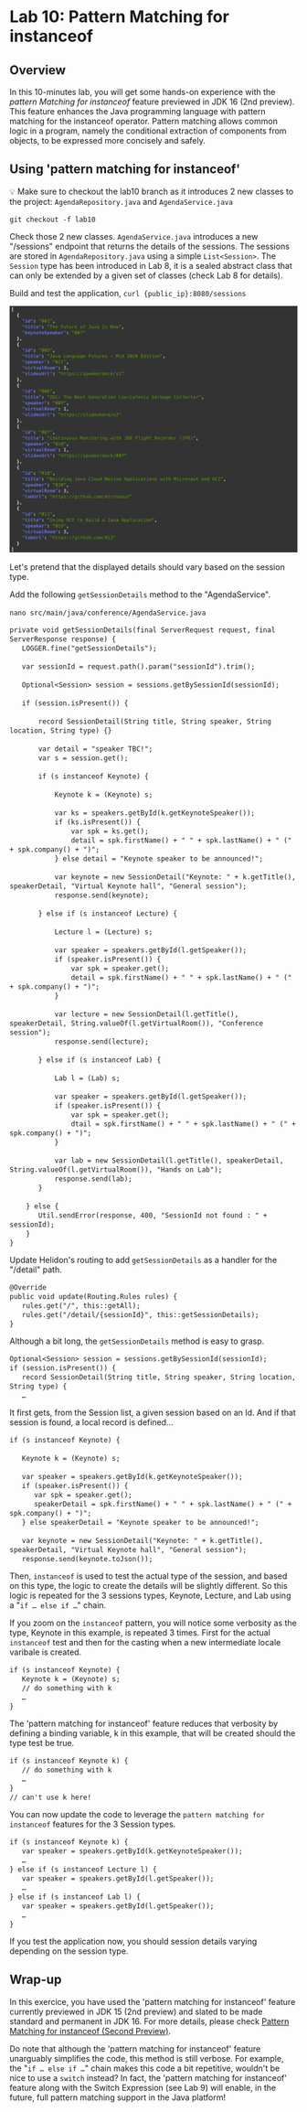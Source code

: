 # Lab 10: Pattern Matching for instanceof

## Overview

In this 10-minutes lab, you will get some hands-on experience with the *pattern Matching for instanceof* feature previewed in JDK 16 (2nd preview). This feature enhances the Java programming language with pattern matching for the instanceof operator. Pattern matching allows common logic in a program, namely the conditional extraction of components from objects, to be expressed more concisely and safely.


## Using 'pattern matching for instanceof'

💡 Make sure to checkout the lab10 branch as it introduces 2 new classes to the project: `AgendaRepository.java` and `AgendaService.java`

```
git checkout -f lab10
```

Check those 2 new classes. `AgendaService.java` introduces a new "/sessions" endpoint that returns the details of the sessions. The sessions are stored in `AgendaRepository.java` using a simple `List<Session>`. The `Session` type has been introduced in Lab 8, it is a sealed abstract class that can only be extended by a given set of classes (check Lab 8 for details).

Build and test the application, `curl {public_ip}:8080/sessions`

![](./images/lab10-1.png " ")



Let's pretend that the displayed details should vary based on the session type.

Add the following `getSessionDetails` method to the "AgendaService".

`nano src/main/java/conference/AgendaService.java`

```
private void getSessionDetails(final ServerRequest request, final ServerResponse response) {
   LOGGER.fine("getSessionDetails");

   var sessionId = request.path().param("sessionId").trim();

   Optional<Session> session = sessions.getBySessionId(sessionId);

   if (session.isPresent()) {

       record SessionDetail(String title, String speaker, String location, String type) {}

       var detail = "speaker TBC!";
       var s = session.get();

       if (s instanceof Keynote) {

           Keynote k = (Keynote) s;

           var ks = speakers.getById(k.getKeynoteSpeaker());
           if (ks.isPresent()) {
               var spk = ks.get();
               detail = spk.firstName() + " " + spk.lastName() + " (" + spk.company() + ")";
           } else detail = "Keynote speaker to be announced!";

           var keynote = new SessionDetail("Keynote: " + k.getTitle(), speakerDetail, "Virtual Keynote hall", "General session");
           response.send(keynote);

       } else if (s instanceof Lecture) {

           Lecture l = (Lecture) s;

           var speaker = speakers.getById(l.getSpeaker());
           if (speaker.isPresent()) {
               var spk = speaker.get();
               detail = spk.firstName() + " " + spk.lastName() + " (" + spk.company() + ")";
           }

           var lecture = new SessionDetail(l.getTitle(), speakerDetail, String.valueOf(l.getVirtualRoom()), "Conference session");
           response.send(lecture);

       } else if (s instanceof Lab) {

           Lab l = (Lab) s;

           var speaker = speakers.getById(l.getSpeaker());
           if (speaker.isPresent()) {
               var spk = speaker.get();
               dtail = spk.firstName() + " " + spk.lastName() + " (" + spk.company() + ")";
           }

           var lab = new SessionDetail(l.getTitle(), speakerDetail, String.valueOf(l.getVirtualRoom()), "Hands on Lab");
           response.send(lab);
       }

    } else {
       Util.sendError(response, 400, "SessionId not found : " + sessionId);
    }
}
```



Update Helidon's routing to add `getSessionDetails` as a handler for the "/detail" path.

```
@Override
public void update(Routing.Rules rules) {
   rules.get("/", this::getAll);
   rules.get("/detail/{sessionId}", this::getSessionDetails);
}
```

Although a bit long, the `getSessionDetails` method is easy to grasp. 


```
Optional<Session> session = sessions.getBySessionId(sessionId);
if (session.isPresent()) {
   record SessionDetail(String title, String speaker, String location, String type) {
   …
```

It first gets, from the Session list, a given session based on an Id. And if that session is found, a local record is defined…

```
if (s instanceof Keynote) {

   Keynote k = (Keynote) s;

   var speaker = speakers.getById(k.getKeynoteSpeaker());
   if (speaker.isPresent()) {
      var spk = speaker.get();
      speakerDetail = spk.firstName() + " " + spk.lastName() + " (" + spk.company() + ")";
   } else speakerDetail = "Keynote speaker to be announced!";

   var keynote = new SessionDetail("Keynote: " + k.getTitle(), speakerDetail, "Virtual Keynote hall", "General session");
   response.send(keynote.toJson());
```

Then, `instanceof` is used to test the actual type of the session, and based on this type, the logic to create the details will be slightly different. So this logic is repeated for the 3 sessions types, Keynote, Lecture, and Lab using a "`if … else if …`" chain.

If you zoom on the `instanceof` pattern, you will notice some verbosity as the type, Keynote in this example, is repeated 3 times. First for the actual `instanceof` test and then for the casting when a new intermediate locale varibale is created.

```
if (s instanceof Keynote) {
   Keynote k = (Keynote) s;
   // do something with k
   …
}
```

The 'pattern matching for instanceof' feature reduces that verbosity by defining a binding variable, k in this example, that will be created should the type test be true.

```
if (s instanceof Keynote k) {
   // do something with k
   …
}
// can't use k here!
```

You can now update the code to leverage the `pattern matching for instanceof` features for the 3 Session types.

```
if (s instanceof Keynote k) {
   var speaker = speakers.getById(k.getKeynoteSpeaker());
   …
} else if (s instanceof Lecture l) {
   var speaker = speakers.getById(l.getSpeaker());
   …
} else if (s instanceof Lab l) {
   var speaker = speakers.getById(l.getSpeaker());
   …
}
```

If you test the application now, you should session details varying depending on the session type.

## Wrap-up

In this exercice, you have used the 'pattern matching for instanceof' feature currently previewed in JDK 15 (2nd preview) and slated to be made standard and permanent in JDK 16.
For more details, please check [Pattern Matching for instanceof (Second Preview)](https://openjdk.java.net/jeps/375).

Do note that although the 'pattern matching for instanceof' feature unarguably simplifies the code, this method is still verbose. For example, the "`if … else if …`" chain makes this code a bit repetitive, wouldn't be nice to use a `switch` instead?  In fact, the 'pattern matching for instanceof' feature along with the Switch Expression (see Lab 9) will enable, in the future, full pattern matching support in the Java platform! 


